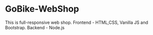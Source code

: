# GoBike-WebShop
This is full-responsive web shop. Frontend - HTML,CSS, Vanilla JS and Bootstrap. Backend - Node.js
